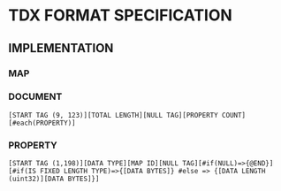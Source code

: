 ﻿# TDX FORMAT SPECIFICATION

## IMPLEMENTATION

### MAP

### DOCUMENT

`[START TAG (9, 123)][TOTAL LENGTH][NULL TAG][PROPERTY COUNT][#each(PROPERTY)]`

### PROPERTY

`[START TAG (1,198)][DATA TYPE][MAP ID][NULL TAG][#if(NULL)=>{@END}][#if(IS FIXED LENGTH TYPE)=>{[DATA BYTES]} #else => {[DATA LENGTH (uint32)][DATA BYTES]}]`